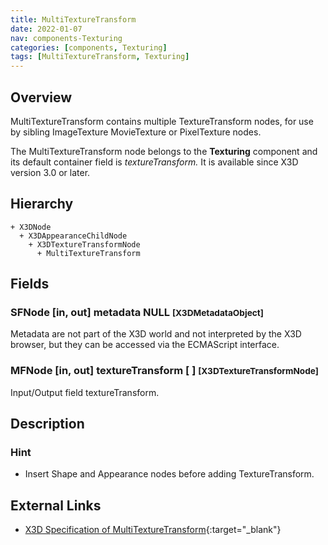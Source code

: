 ```yaml
---
title: MultiTextureTransform
date: 2022-01-07
nav: components-Texturing
categories: [components, Texturing]
tags: [MultiTextureTransform, Texturing]
---
```

<style>
.post h3 {
  word-spacing: 0.2em;
}
</style>

## Overview

MultiTextureTransform contains multiple TextureTransform nodes, for use by sibling ImageTexture MovieTexture or PixelTexture nodes.

The MultiTextureTransform node belongs to the **Texturing** component and its default container field is *textureTransform.* It is available since X3D version 3.0 or later.

## Hierarchy

```
+ X3DNode
  + X3DAppearanceChildNode
    + X3DTextureTransformNode
      + MultiTextureTransform
```

## Fields

### SFNode [in, out] **metadata** NULL <small>[X3DMetadataObject]</small>

Metadata are not part of the X3D world and not interpreted by the X3D browser, but they can be accessed via the ECMAScript interface.

### MFNode [in, out] **textureTransform** [ ] <small>[X3DTextureTransformNode]</small>

Input/Output field textureTransform.

## Description

### Hint

- Insert Shape and Appearance nodes before adding TextureTransform.

## External Links

- [X3D Specification of MultiTextureTransform](https://www.web3d.org/documents/specifications/19775-1/V4.0/Part01/components/texturing.html#MultiTextureTransform){:target="_blank"}
